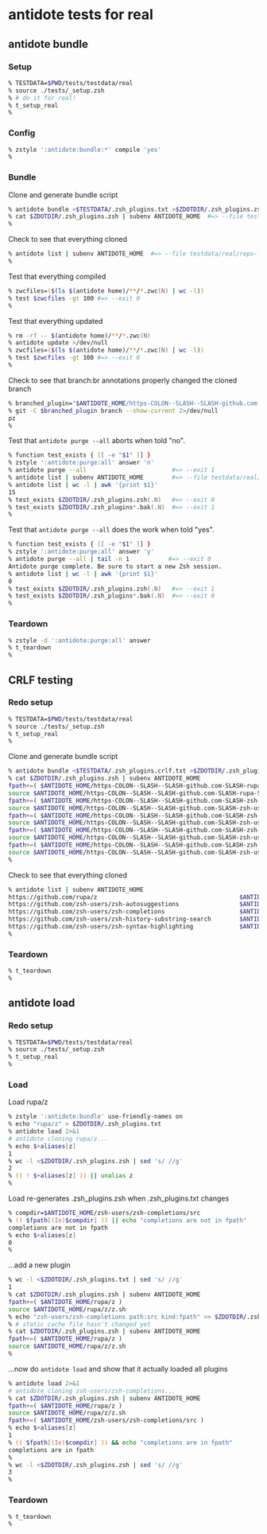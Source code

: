 # antidote tests for real

## antidote bundle

### Setup

```zsh
% TESTDATA=$PWD/tests/testdata/real
% source ./tests/_setup.zsh
% # do it for real!
% t_setup_real
%
```

### Config

```zsh
% zstyle ':antidote:bundle:*' compile 'yes'
%
```

### Bundle

Clone and generate bundle script

```zsh
% antidote bundle <$TESTDATA/.zsh_plugins.txt >$ZDOTDIR/.zsh_plugins.zsh 2>/dev/null
% cat $ZDOTDIR/.zsh_plugins.zsh | subenv ANTIDOTE_HOME  #=> --file testdata/real/.zsh_plugins.zsh
%
```

Check to see that everything cloned

```zsh
% antidote list | subenv ANTIDOTE_HOME  #=> --file testdata/real/repo-list.txt
%
```

Test that everything compiled

```zsh
% zwcfiles=($(ls $(antidote home)/**/*.zwc(N) | wc -l))
% test $zwcfiles -gt 100 #=> --exit 0
%
```

Test that everything updated

```zsh
% rm -rf -- $(antidote home)/**/*.zwc(N)
% antidote update >/dev/null
% zwcfiles=($(ls $(antidote home)/**/*.zwc(N) | wc -l))
% test $zwcfiles -gt 100 #=> --exit 0
%
```

Check to see that branch:br annotations properly changed the cloned branch

```zsh
% branched_plugin="$ANTIDOTE_HOME/https-COLON--SLASH--SLASH-github.com-SLASH-mattmc3-SLASH-antidote"
% git -C $branched_plugin branch --show-current 2>/dev/null
pz
%
```

Test that `antidote purge --all` aborts when told "no".

```zsh
% function test_exists { [[ -e "$1" ]] }
% zstyle ':antidote:purge:all' answer 'n'
% antidote purge --all                        #=> --exit 1
% antidote list | subenv ANTIDOTE_HOME        #=> --file testdata/real/repo-list.txt
% antidote list | wc -l | awk '{print $1}'
15
% test_exists $ZDOTDIR/.zsh_plugins.zsh(.N)   #=> --exit 0
% test_exists $ZDOTDIR/.zsh_plugins*.bak(.N)  #=> --exit 1
%
```

Test that `antidote purge --all` does the work when told "yes".

```zsh
% function test_exists { [[ -e "$1" ]] }
% zstyle ':antidote:purge:all' answer 'y'
% antidote purge --all | tail -n 1           #=> --exit 0
Antidote purge complete. Be sure to start a new Zsh session.
% antidote list | wc -l | awk '{print $1}'
0
% test_exists $ZDOTDIR/.zsh_plugins.zsh(.N)   #=> --exit 1
% test_exists $ZDOTDIR/.zsh_plugins*.bak(.N)  #=> --exit 0
%
```

### Teardown

```zsh
% zstyle -d ':antidote:purge:all' answer
% t_teardown
%
```

## CRLF testing

### Redo setup

```zsh
% TESTDATA=$PWD/tests/testdata/real
% source ./tests/_setup.zsh
% t_setup_real
%
```

Clone and generate bundle script

```zsh
% antidote bundle <$TESTDATA/.zsh_plugins.crlf.txt >$ZDOTDIR/.zsh_plugins.zsh 2>/dev/null
% cat $ZDOTDIR/.zsh_plugins.zsh | subenv ANTIDOTE_HOME
fpath+=( $ANTIDOTE_HOME/https-COLON--SLASH--SLASH-github.com-SLASH-rupa-SLASH-z )
source $ANTIDOTE_HOME/https-COLON--SLASH--SLASH-github.com-SLASH-rupa-SLASH-z/z.sh
fpath+=( $ANTIDOTE_HOME/https-COLON--SLASH--SLASH-github.com-SLASH-zsh-users-SLASH-zsh-syntax-highlighting )
source $ANTIDOTE_HOME/https-COLON--SLASH--SLASH-github.com-SLASH-zsh-users-SLASH-zsh-syntax-highlighting/zsh-syntax-highlighting.plugin.zsh
fpath+=( $ANTIDOTE_HOME/https-COLON--SLASH--SLASH-github.com-SLASH-zsh-users-SLASH-zsh-completions )
source $ANTIDOTE_HOME/https-COLON--SLASH--SLASH-github.com-SLASH-zsh-users-SLASH-zsh-completions/zsh-completions.plugin.zsh
fpath+=( $ANTIDOTE_HOME/https-COLON--SLASH--SLASH-github.com-SLASH-zsh-users-SLASH-zsh-autosuggestions )
source $ANTIDOTE_HOME/https-COLON--SLASH--SLASH-github.com-SLASH-zsh-users-SLASH-zsh-autosuggestions/zsh-autosuggestions.plugin.zsh
fpath+=( $ANTIDOTE_HOME/https-COLON--SLASH--SLASH-github.com-SLASH-zsh-users-SLASH-zsh-history-substring-search )
source $ANTIDOTE_HOME/https-COLON--SLASH--SLASH-github.com-SLASH-zsh-users-SLASH-zsh-history-substring-search/zsh-history-substring-search.plugin.zsh
%
```

Check to see that everything cloned

```zsh
% antidote list | subenv ANTIDOTE_HOME
https://github.com/rupa/z                                        $ANTIDOTE_HOME/https-COLON--SLASH--SLASH-github.com-SLASH-rupa-SLASH-z
https://github.com/zsh-users/zsh-autosuggestions                 $ANTIDOTE_HOME/https-COLON--SLASH--SLASH-github.com-SLASH-zsh-users-SLASH-zsh-autosuggestions
https://github.com/zsh-users/zsh-completions                     $ANTIDOTE_HOME/https-COLON--SLASH--SLASH-github.com-SLASH-zsh-users-SLASH-zsh-completions
https://github.com/zsh-users/zsh-history-substring-search        $ANTIDOTE_HOME/https-COLON--SLASH--SLASH-github.com-SLASH-zsh-users-SLASH-zsh-history-substring-search
https://github.com/zsh-users/zsh-syntax-highlighting             $ANTIDOTE_HOME/https-COLON--SLASH--SLASH-github.com-SLASH-zsh-users-SLASH-zsh-syntax-highlighting
%
```

### Teardown

```zsh
% t_teardown
%
```

## antidote load

### Redo setup

```zsh
% TESTDATA=$PWD/tests/testdata/real
% source ./tests/_setup.zsh
% t_setup_real
%
```

### Load

Load rupa/z

```zsh
% zstyle ':antidote:bundle' use-friendly-names on
% echo "rupa/z" > $ZDOTDIR/.zsh_plugins.txt
% antidote load 2>&1
# antidote cloning rupa/z...
% echo $+aliases[z]
1
% wc -l <$ZDOTDIR/.zsh_plugins.zsh | sed 's/ //g'
2
% (( ! $+aliases[z] )) || unalias z
%
```

Load re-generates .zsh_plugins.zsh when .zsh_plugins.txt changes

```zsh
% compdir=$ANTIDOTE_HOME/zsh-users/zsh-completions/src
% (( $fpath[(Ie)$compdir] )) || echo "completions are not in fpath"
completions are not in fpath
% echo $+aliases[z]
0
%
```

...add a new plugin

```zsh
% wc -l <$ZDOTDIR/.zsh_plugins.txt | sed 's/ //g'
1
% cat $ZDOTDIR/.zsh_plugins.zsh | subenv ANTIDOTE_HOME
fpath+=( $ANTIDOTE_HOME/rupa/z )
source $ANTIDOTE_HOME/rupa/z/z.sh
% echo "zsh-users/zsh-completions path:src kind:fpath" >> $ZDOTDIR/.zsh_plugins.txt
% # static cache file hasn't changed yet
% cat $ZDOTDIR/.zsh_plugins.zsh | subenv ANTIDOTE_HOME
fpath+=( $ANTIDOTE_HOME/rupa/z )
source $ANTIDOTE_HOME/rupa/z/z.sh
%
```

...now do `antidote load` and show that it actually loaded all plugins

```zsh
% antidote load 2>&1
# antidote cloning zsh-users/zsh-completions...
% cat $ZDOTDIR/.zsh_plugins.zsh | subenv ANTIDOTE_HOME
fpath+=( $ANTIDOTE_HOME/rupa/z )
source $ANTIDOTE_HOME/rupa/z/z.sh
fpath+=( $ANTIDOTE_HOME/zsh-users/zsh-completions/src )
% echo $+aliases[z]
1
% (( $fpath[(Ie)$compdir] )) && echo "completions are in fpath"
completions are in fpath
%
% wc -l <$ZDOTDIR/.zsh_plugins.zsh | sed 's/ //g'
3
%
```

### Teardown

```zsh
% t_teardown
%
```

